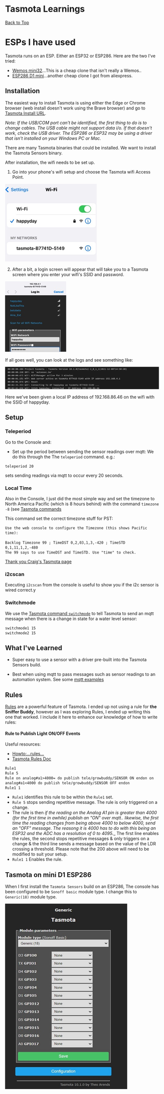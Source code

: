 # Tasmota Learnings
[Back to Top](../README.md)
# ESPs I have used
Tasmota runs on an ESP.  Either an ESP32 or ESP286.  Here are the two I've tried:
- [Wemos mini32](https://forum.mhetlive.com/topic/8/mh-et-live-minikit-for-esp32)...This is a cheap clone that isn't really a Wemos..
- [ESP286 D1 mini](https://i2.wp.com/randomnerdtutorials.com/wp-content/uploads/2019/05/ESP8266-WeMos-D1-Mini-pinout-gpio-pin.png?quality=100&strip=all&ssl=1)...another cheap clone I got from aliexpress.
## Installation
The easiest way to install Tasmota is using either the Edge or Chrome browser (web install doesn't work using the Brave browser) and go to [Tasmota Install URL](https://tasmota.github.io/install/).

_Note:  If the USB/COM port can't be identified, the first thing to do is to change cables.  The USB cable might not support data i/o.  If that doesn't work, check the USB driver.  The ESP286 or ESP32 may be using a driver that isn't installed on your Windows PC or Mac._

There are many Tasmota binaries that could be installed.  We want to install the Tasmota Sensors binary.

After installation, the wifi needs to be set up.
1. Go into your phone's wifi setup and choose the Tasmota wifi Access Point.

![tasmota wifi setup 1](../images/tasmota_wifi_setup1.jpg)

2. After a bit, a login screen will appear that will take you to a Tasmota screen where you enter your wifi's SSID and password.

![tasmota wifi setup 2](../images/tasmota_wifi_setup2.jpg)

If all goes well, you can look at the logs and see something like:

![Tasmota logs](../images/Tasmoto_log_wifi.jpg)

Here we've been given a local IP address of 192.168.86.46 on the wifi with the SSID of happyday.
## Setup
### Teleperiod
Go to the Console and:
- Set up the period between sending the sensor readings over mqtt:
We do this through the The `teleperiod` command.  e.g.:
```
teleperiod 20
```
sets sending readings via mqtt to occur every 20 seconds.
### Local Time
Also in the Console, I just did the most simple way and set the timezone to North America Pacific (which is 8 hours behind)  with the command `timezone -8` (see [Tasmota commands](https://tasmota.github.io/docs/Commands/#management)

This command set the correct timezone stuff for PST:
```
Use the web console to configure the Timezone (this shows Pacific time):

Backlog Timezone 99 ; TimeDST 0,2,03,1,3,-420 ; TimeSTD 0,1,11,1,2,-480
The 99 says to use TimeDST and TimeSTD. Use "time" to check.
```
[Thank you Craig's Tasmota page](https://xse.com/leres/tasmota/)
### i2cscan
Executing `i2cscan` from the console is useful to show you if the i2c sensor is wired correct.y

### Switchmode
We use the [Tasmota command `switchmode`](https://tasmota.github.io/docs/Buttons-and-Switches/#switchmode) to tell Tasmota to send an mqtt message when there is a change in state for a water level sensor:
```
switchmode1 15
switchmode2 15
```

##  What I've Learned
- Super easy to use a sensor with a driver pre-built into the Tasmota Sensors build.  

- Best when using mqtt to pass messages such as sensor readings to an automation system.  See some [mqtt examples](https://tasmota.github.io/docs/MQTT/#examples)
## Rules
[Rules](https://tasmota.github.io/docs/Rules/) are a powerful feature of Tasmota.  I ended up not using a rule for __the Sniffer Buddy__, however as I was exploring Rules, I ended up writing this one that worked.  I include it here to enhance our knowledge of how to write rules:
#### Rule to Publish Light ON/OFF Events
Useful resources:
- [Howto:...rules... ](https://community.homey.app/t/howto-extend-the-use-of-a-wemos-d1-mini-using-rules-mqtt-client/13016)
- [Tasmota Rules Doc](https://tasmota.github.io/docs/Rules/#toggle-relay-when-holding-button-for-2-seconds)
```
Rule1
Rule 5
Rule on analog#a1>4000= do publish tele/growbuddy/SENSOR ON endon on analog#a1<4000 do publish tele/growbuddy/SENSOR OFF endon
Rule1 1
```
- `Rule1` identifies this rule to be within the `Rule1` set.
- `Rule 5` stops sending repetitive message.  The rule is only triggered on a change.
- The rule is then _if the reading on the Analog A1 pin is greater than 4000 (for the first time in awhile) publish an "ON" over mqtt.. likewise, the first time the reading changes from being above 4000 to below 4000, send an "OFF" message.  The reasong it is 4000 has to do with this being an ESP32 and the ADC has a resolution of 0 to 4095.__
The first line enables the rules, the second stops repetitive messages & only triggers on a change & the third line sends a message based on the value of the LDR crossing a threshold. Please note that the 200 above will need to be modified to suit your setup.
- `Rule1 1` Enables the rule.


## Tasmota on mini D1 ESP286
When I first install the `Tasmota Sensors` build on an ESP286, The console has been configured to be `Sonoff basic` module type.  I change this to `Generic(18)` module type.

![Generic 18 module type](../images/Tasmota_on_D1_esp286.jpg)